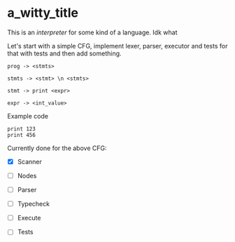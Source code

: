 # a_witty_title

This is an *interpreter* for some kind of a language. Idk what

Let's start with a simple CFG, implement lexer, parser, executor and tests for that with tests and then add something.


```
prog -> <stmts>

stmts -> <stmt> \n <stmts>

stmt -> print <expr>

expr -> <int_value>
```

Example code

```
print 123
print 456
```

Currently done for the above CFG:
- [x] Scanner
- [ ] Nodes
- [ ] Parser
- [ ] Typecheck
- [ ] Execute
- [ ] Tests


